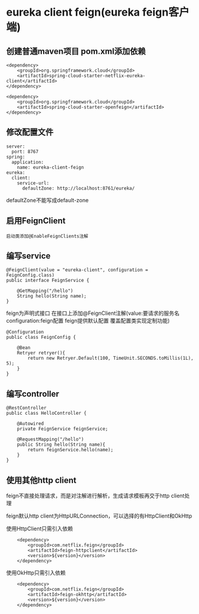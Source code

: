 # eureka client feign(eureka feign客户端)

## 创建普通maven项目 pom.xml添加依赖

    <dependency>
        <groupId>org.springframework.cloud</groupId>
        <artifactId>spring-cloud-starter-netflix-eureka-client</artifactId>
    </dependency>
    
    <dependency>
        <groupId>org.springframework.cloud</groupId>
        <artifactId>spring-cloud-starter-openfeign</artifactId>
    </dependency>
 
## 修改配置文件

    server:
      port: 8767
    spring:
      application:
        name: eureka-client-feign
    eureka:
      client:
        service-url:
          defaultZone: http://localhost:8761/eureka/

defaultZone不能写成default-zone

## 启用FeignClient

    启动类添加@EnableFeignClients注解

## 编写service

    @FeignClient(value = "eureka-client", configuration = FeignConfig.class)
    public interface FeignService {
    
        @GetMapping("/hello")
        String hello(String name);
    }
feign为声明式接口 在接口上添加@FeignClient注解(value:要请求的服务名 configuration:feign配置 feign提供默认配置 覆盖配置类实现定制功能)

    @Configuration
    public class FeignConfig {
    
        @Bean
        Retryer retryer(){
            return new Retryer.Default(100, TimeUnit.SECONDS.toMillis(1L), 5);
        }
    }

## 编写controller

    @RestController
    public class HelloController {
    
        @Autowired
        private FeignService feignService;
    
        @RequestMapping("/hello")
        public String hello(String name){
            return feignService.hello(name);
        }
    }

## 使用其他http client
    
feign不直接处理请求，而是对注解进行解析，生成请求模板再交于http client处理
    
feign默认http client为HttpURLConnection，可以选择的有HttpClient和OkHttp
    
使用HttpClient只需引入依赖
        
        <dependency>
            <groupId>com.netflix.feign</groupId>
            <artifactId>feign-httpclient</artifactId>
            <version>${version}</version>
        </dependency>
使用OkHttp只需引入依赖
        
        <dependency>
            <groupId>com.netflix.feign</groupId>
            <artifactId>feign-okhttp</artifactId>
            <version>${version}</version>
        </dependency>